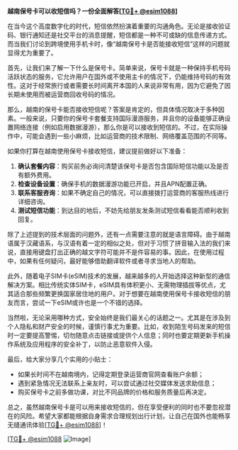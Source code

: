 **越南保号卡可以收短信吗？一份全面解答[[TG💪+ @esim1088](https://t.me/s/esim1088)]**

在当今这个高度数字化的时代，短信依然扮演着重要的沟通角色。无论是接收验证码、银行通知还是社交平台的消息提醒，短信都是一种不可或缺的信息传递方式。而当我们讨论到跨境使用手机卡时，像“越南保号卡是否能接收短信”这样的问题就显得尤为重要了。

首先，让我们来了解一下什么是保号卡。简单来说，保号卡就是一种保持手机号码活跃状态的服务，它允许用户在国外或不使用主卡的情况下，仍能维持号码的有效性。这对于经常旅行或者需要长时间离开本国的人来说非常有用，因为它避免了因长期未使用而被运营商回收号码的情况。

那么，越南的保号卡能否接收短信呢？答案是肯定的，但具体情况取决于多种因素。一般来说，只要你的保号卡套餐支持国际漫游服务，并且你的设备能够正确设置网络连接（例如启用数据漫游），那么你是可以接收到短信的。不过，在实际操作中，可能会遇到一些小麻烦，比如运营商的技术限制、网络覆盖范围的不同等。

如果你打算在越南使用保号卡接收短信，建议提前做好以下准备：

1. **确认套餐内容**：购买前务必询问清楚该保号卡是否包含国际短信功能以及是否有额外费用。
2. **检查设备设置**：确保手机的数据漫游功能已开启，并且APN配置正确。
3. **联系客服咨询**：如果不确定自己的情况，可以直接拨打运营商的客服热线进行详细咨询。
4. **测试短信功能**：到达目的地后，不妨先给朋友发条测试短信看看能否顺利收到回复。

除了上述提到的技术层面的问题外，还有一点需要注意的就是语言障碍。由于越南语属于汉藏语系，与汉语有着一定的相似之处，但对于习惯了拼音输入法的我们来说，直接用键盘打出正确的越文字符可能并不是件容易的事。因此，在使用过程中，如果有任何疑问，最好能够借助翻译软件或者寻求当地人的帮助。

此外，随着电子SIM卡(eSIM)技术的发展，越来越多的人开始选择这种新型的通信解决方案。相比传统实体SIM卡，eSIM具有体积更小、无需物理插拔等优点，尤其适合那些频繁更换国家居住地的用户。对于想要在越南使用保号卡接收短信的朋友而言，尝试一下eSIM或许也是一个不错的选择。

当然啦，无论采用哪种方式，安全始终是我们最关心的话题之一。尤其是在涉及到个人隐私和财产安全的时候，谨慎行事尤为重要。比如，收到陌生号码发来的短信时一定要提高警惕，切勿随意点击链接或提供个人信息；同时也要定期更新手机操作系统及应用程序的安全补丁，以防止恶意软件入侵。

最后，给大家分享几个实用的小贴士：
- 如果长时间不在越南境内，记得定期登录运营商官网查看账户余额；
- 遇到紧急情况无法联系上亲友时，可以尝试通过社交媒体发送求助信息；
- 购买保号卡之前多做功课，对比不同品牌的价格和服务质量后再决定。

总之，虽然越南保号卡是可以用来接收短信的，但在享受便利的同时也不要忽视潜在的风险。希望大家都能根据自身需求合理规划出行计划，让自己在国外也能畅享无缝通讯体验[[TG💪+ @esim1088](https://t.me/s/esim1088)]！

[[TG💪+ @esim1088](https://t.me/s/esim1088) ![Image](https://i.postimg.cc/4NQfJmqS/Snipaste-2025-05-13-00-14-12.png)]